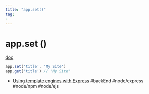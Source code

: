 ```yaml
---
title: "app.set()"
tag: 
- 
---
```


# app.set ()
[doc](https://expressjs.com/en/4x/api.html#app.set)

```js
app.set('title', 'My Site')
app.get('title') // "My Site"
```


- [Using template engines with Express](https://expressjs.com/en/guide/using-template-engines.html)
#backEnd #node/express #node/npm #node/ejs 